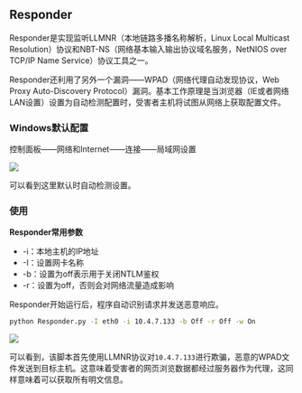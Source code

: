 ## Responder

Responder是实现监听LLMNR（本地链路多播名称解析，Linux Local Multicast Resolution）协议和NBT-NS（网络基本输入输出协议域名服务，NetNIOS over TCP/IP Name Service）协议工具之一。

Responder还利用了另外一个漏洞——WPAD（网络代理自动发现协议，Web Proxy Auto-Discovery Protocol）漏洞。基本工作原理是当浏览器（IE或者网络LAN设置）设置为自动检测配置时，受害者主机将试图从网络上获取配置文件。

### Windows默认配置

控制面板——网络和Internet——连接——局域网设置

![](https://borinboy.oss-cn-shanghai.aliyuncs.com/xntz/20210823162412.png)

可以看到这里默认时自动检测设置。

### 使用

**Responder常用参数**

* -i：本地主机的IP地址
* -I：设置网卡名称
* -b：设置为off表示用于关闭NTLM鉴权
* -r：设置为off，否则会对网络流量造成影响

Responder开始运行后，程序自动识别请求并发送恶意响应。

```bash
python Responder.py -I eth0 -i 10.4.7.133 -b Off -r Off -w On
```

![](https://borinboy.oss-cn-shanghai.aliyuncs.com/xntz/20210823180704.png)

可以看到，该脚本首先使用LLMNR协议对`10.4.7.133`进行欺骗，恶意的WPAD文件发送到目标主机。这意味着受害者的网页浏览数据都经过服务器作为代理，这同样意味着可以获取所有明文信息。

